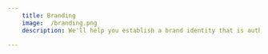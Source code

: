 ```yaml
---
    title: Branding
    image:  /branding.png
    description: We'll help you establish a brand identity that is authentic, memorable, and consistent across all platforms

---
```

